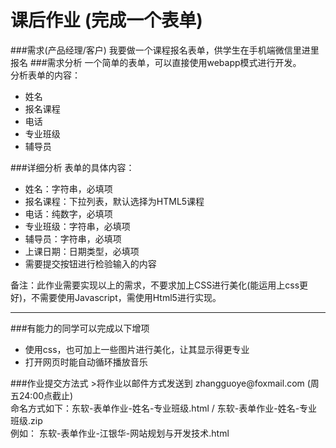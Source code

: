 # 课后作业 (完成一个表单)
###需求(产品经理/客户)
我要做一个课程报名表单，供学生在手机端微信里进里报名
###需求分析
一个简单的表单，可以直接使用webapp模式进行开发。<br>
分析表单的内容：
<ul>
	<li>姓名</li>
	<li>报名课程</li>
	<li>电话</li>
	<li>专业班级</li>
	<li>辅导员</li>
</ul>
###详细分析
表单的具体内容：
<ul>
	<li>姓名：字符串，必填项</li>
	<li>报名课程：下拉列表，默认选择为HTML5课程</li>
	<li>电话：纯数字，必填项</li>
	<li>专业班级：字符串，必填项</li>
	<li>辅导员：字符串，必填项</li>
	<li>上课日期：日期类型，必填项</li>
	<li>需要提交按钮进行检验输入的内容</li>
</ul>
备注：此作业需要实现以上的需求，不要求加上CSS进行美化(能运用上css更好)，不需要使用Javascript，需使用Html5进行实现。
<hr>
###有能力的同学可以完成以下增项
<ul>
	<li>使用css，也可加上一些图片进行美化，让其显示得更专业</li>
	<li>打开网页时能自动循环播放音乐</li>
</ul>
###作业提交方法式
>将作业以邮件方式发送到 zhangguoye@foxmail.com (周五24:00点截止)<br>
命名方式如下：东软-表单作业-姓名-专业班级.html / 东软-表单作业-姓名-专业班级.zip<br>
例如： 东软-表单作业-江银华-网站规划与开发技术.html

